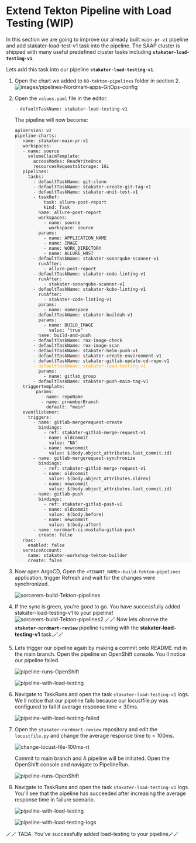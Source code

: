 # Extend Tekton Pipeline with Load Testing (WIP)

In this section we are going to improve our already built `main-pr-v1` pipeline and add stakater-load-test-v1 task into the pipeline.
The SAAP cluster is shipped with many useful predefined cluster tasks including **`stakater-load-testing-v1`**.  

Lets add this task into our pipeline **`stakater-load-testing-v1`**.

1. Open the chart we added to `00-tekton-pipelines` folder in section 2.
  ![images/pipelines-Nordmart-apps-GitOps-config](images/pipelines-nordmart-apps-gitops-config.png)

2. Open the `values.yaml` file in the editor. 

    ```
    - defaultTaskName: stakater-load-testing-v1
    ```

    The pipeline will now become:
    <div class="highlight" style="background: #f7f7f7">
    <pre><code class="language-yaml">apiVersion: v2
   pipeline-charts:
      name: stakater-main-pr-v1
      workspaces:
      - name: source
        volumeClaimTemplate:
          accessModes: ReadWriteOnce
          resourcesRequestsStorage: 1Gi
      pipelines:
        tasks:
          - defaultTaskName: git-clone
          - defaultTaskName: stakater-create-git-tag-v1
          - defaultTaskName: stakater-unit-test-v1
          - taskRef:
              task: allure-post-report
              kind: Task
            name: allure-post-report
            workspaces:
              - name: source
                workspace: source
            params: 
              - name: APPLICATION_NAME
              - name: IMAGE
              - name: WORK_DIRECTORY
              - name: ALLURE_HOST
          - defaultTaskName: stakater-sonarqube-scanner-v1
            runAfter:
              - allure-post-report
          - defaultTaskName: stakater-code-linting-v1
            runAfter:
              - stakater-sonarqube-scanner-v1
          - defaultTaskName: stakater-kube-linting-v1
            runAfter:
              - stakater-code-linting-v1
            params:
              - name: namespace
          - defaultTaskName: stakater-buildah-v1
            params:
              - name: BUILD_IMAGE
                value: "true"
            name: build-and-push
          - defaultTaskName: rox-image-check
          - defaultTaskName: rox-image-scan
          - defaultTaskName: stakater-helm-push-v1
          - defaultTaskName: stakater-create-environment-v1
          - defaultTaskName: stakater-gitlab-update-cd-repo-v1
          <span style="color:orange">- defaultTaskName: stakater-load-testing-v1</span>          
            params:
              - name: gitlab_group
          - defaultTaskName: stakater-push-main-tag-v1
      triggertemplate:
           params:
             - name: repoName
             - name: prnumberBranch
               default: "main"
      eventlistener:
        triggers:               
          - name: gitlab-mergerequest-create
            bindings:
              - ref: stakater-gitlab-merge-request-v1
              - name: oldcommit
                value: "NA"
              - name: newcommit
                value: $(body.object_attributes.last_commit.id)
          - name: gitlab-mergerequest-synchronize
            bindings:
              - ref: stakater-gitlab-merge-request-v1
              - name: oldcommit
                value: $(body.object_attributes.oldrev)
              - name: newcommit
                value: $(body.object_attributes.last_commit.id)
          - name: gitlab-push
            bindings:
              - ref: stakater-gitlab-push-v1
              - name: oldcommit
                value: $(body.before)
              - name: newcommit
                value: $(body.after)
          - name: nordmart-ci-mustafa-gitlab-push
            create: false
      rbac:
        enabled: false
      serviceAccount:
        name: stakater-workshop-tekton-builder
        create: false</code></pre></div>

3. Now open ArgoCD, Open the `<TENANT_NAME>-build-tekton-pipelines` application, trigger Refresh and  wait for the changes were synchronized.

    ![sorcerers-build-Tekton-pipelines](./images/sorcerers-build-tekton-pipelines.png)


4. If the sync is green, you're good to go. You have successfully added stakater-load-testing-v1 to your pipeline!
    ![sorcerers-build-Tekton-pipelines2](./images/sorcerers-build-tekton-pipelines2.png)
🪄🪄 Now lets observe the **`stakater-nordmart-review`** pipeline running with the **stakater-load-testing-v1** task.🪄🪄


5. Lets trigger our pipeline again by making a commit onto README.md in the main branch. Open the pipeline on OpenShift console. You ll notice our pipeline failed.

    ![pipeline-runs-OpenShift](./images/pipeline-runs-openshift.png)

    ![pipeline-with-load-testing](./images/pipeline-with-load-testing-failed.png)


6. Navigate to TaskRuns and open the task `stakater-load-testing-v1` logs. We ll notice that our pipeline fails because our locustfile.py was configured to fail if average response time < 30ms.

    ![pipeline-with-load-testing-failed](./images/pipeline-with-load-testing-failed-logs.png)


7. Open the `stakater-nordmart-review` repository and edit the `locustfile.py` and change the average response time  to < 100ms.

    ![change-locust-file-100ms-rt](./images/change-locust-file-100ms-rt.png)

    Commit to main branch and A pipeline will be initiated. Open the OpenShift console and navigate to PipelineRun.

    ![pipeline-runs-OpenShift](./images/pipeline-runs-openshift.png)

8. Navigate to TaskRuns and open the task `stakater-load-testing-v1` logs. You'll see that the pipeline has succeeded after increasing the average response time in failure scenario.

    ![pipeline-with-load-testing](./images/pipeline-with-load-testing.png)

    ![pipeline-with-load-testing-logs](./images/pipeline-with-load-testing-logs.png)

🪄🪄 TADA. You've successfully added load-testing to your pipeline🪄🪄

